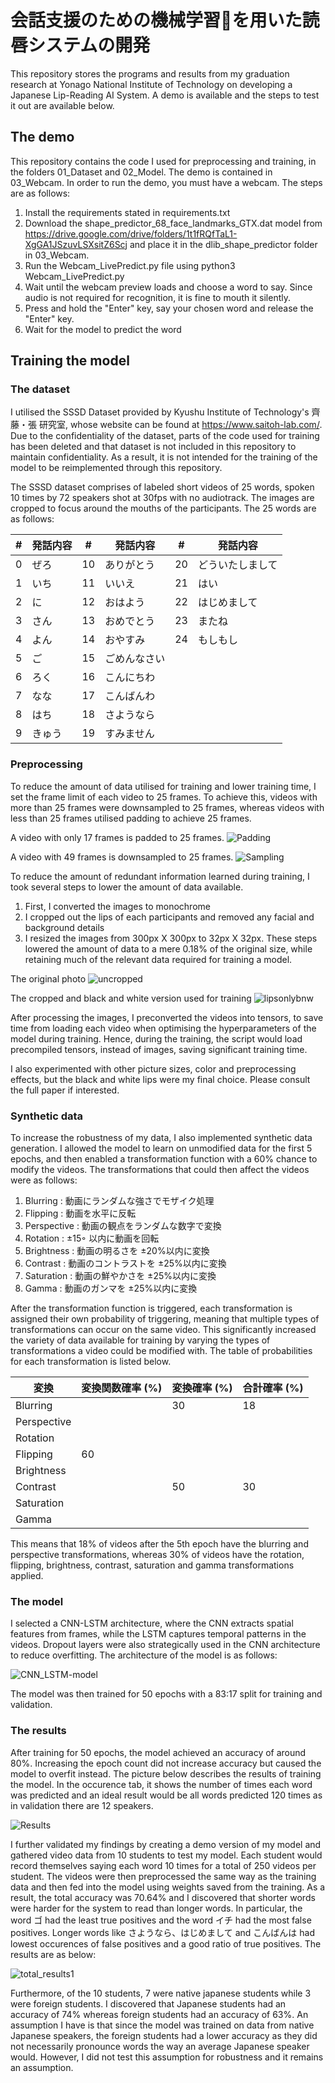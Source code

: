 # 会話支援のための機械学習を用いた読唇システムの開発
This repository stores the programs and results from my graduation research at Yonago National Institute of Technology on developing a Japanese Lip-Reading AI System.
A demo is available and the steps to test it out are available below. 

## The demo
This repository contains the code I used for preprocessing and training, in the folders 01_Dataset and 02_Model. The demo is contained in 03_Webcam. In order to run the demo, you must have a webcam. The steps are as follows:
1) Install the requirements stated in requirements.txt
2) Download the shape_predictor_68_face_landmarks_GTX.dat model from https://drive.google.com/drive/folders/1t1fRQfTaL1-XgGA1JSzuvLSXsitZ6Scj and place it in the dlib_shape_predictor folder in 03_Webcam.
3) Run the Webcam_LivePredict.py file using
python3 Webcam_LivePredict.py
4) Wait until the webcam preview loads and choose a word to say. Since audio is not required for recognition, it is fine to mouth it silently.
5) Press and hold the "Enter" key, say your chosen word and release the "Enter" key.
6) Wait for the model to predict the word

## Training the model
### The dataset
I utilised the SSSD Dataset provided by Kyushu Institute of Technology's 齊藤・張 研究室, whose website can be found at https://www.saitoh-lab.com/. Due to the confidentiality of the dataset, parts of the code used for training has been deleted and that dataset is not included in this repository to maintain confidentiality. As a result, it is not intended for the training of the model to be reimplemented through this repository.

The SSSD dataset comprises of labeled short videos of 25 words, spoken 10 times by 72 speakers shot at 30fps with no audiotrack. The images are cropped to focus around the mouths of the participants. The 25 words are as follows:

| #  | 発話内容   | #  | 発話内容       | #  | 発話内容       |
|----|----------|----|--------------|----|--------------|
| 0  | ぜろ      | 10 | ありがとう     | 20 | どういたしまして |
| 1  | いち      | 11 | いいえ         | 21 | はい          |
| 2  | に        | 12 | おはよう       | 22 | はじめまして   |
| 3  | さん      | 13 | おめでとう     | 23 | またね        |
| 4  | よん      | 14 | おやすみ       | 24 | もしもし      |
| 5  | ご        | 15 | ごめんなさい   |    |              |
| 6  | ろく      | 16 | こんにちわ     |    |              |
| 7  | なな      | 17 | こんばんわ     |    |              |
| 8  | はち      | 18 | さようなら     |    |              |
| 9  | きゅう    | 19 | すみません     |    |              |

### Preprocessing
To reduce the amount of data utilised for training and lower training time, I set the frame limit of each video to 25 frames. To achieve this, videos with more than 25 frames were downsampled to 25 frames, whereas videos with less than 25 frames utilised padding to achieve 25 frames. 

A video with only 17 frames is padded to 25 frames.
![Padding](https://github.com/user-attachments/assets/22b43625-2adb-4382-a446-e2530b8fa0d7)

A video with 49 frames is downsampled to 25 frames.
![Sampling](https://github.com/user-attachments/assets/6d458d67-f9aa-4f9e-8eb1-267efc92dc53)

To reduce the amount of redundant information learned during training, I took several steps to lower the amount of data available.
1) First, I converted the images to monochrome
2) I cropped out the lips of each participants and removed any facial and background details
3) I resized the images from 300px X 300px to 32px X 32px.
These steps lowered the amount of data to a mere 0.18% of the original size, while retaining much of the relevant data required for training a model.

The original photo
![uncropped](https://github.com/user-attachments/assets/9bbd5fed-8642-4b42-99f6-980d53f82158)

The cropped and black and white version used for training
![lipsonlybnw](https://github.com/user-attachments/assets/3aa91e21-fa81-405a-a7cf-8b69e3d79972)

After processing the images, I preconverted the videos into tensors, to save time from loading each video when optimising the hyperparameters of the model during training. Hence, during the training, the script would load precompiled tensors, instead of images, saving significant training time.

I also experimented with other picture sizes, color and preprocessing effects, but the black and white lips were my final choice. Please consult the full paper if interested.

### Synthetic data
To increase the robustness of my data, I also implemented synthetic data generation. I allowed the model to learn on unmodified data for the first 5 epochs, and then enabled a transformation function with a 60% chance to modify the videos. The transformations that could then affect the videos were as follows:

1. Blurring : 動画にランダムな強さでモザイク処理
2. Flipping : 動画を水平に反転
3. Perspective : 動画の観点をランダムな数字で変換
4. Rotation : ±15◦ 以内に動画を回転
5. Brightness : 動画の明るさを ±20%以内に変換
6. Contrast : 動画のコントラストを ±25%以内に変換
7. Saturation : 動画の鮮やかさを ±25%以内に変換
8. Gamma : 動画のガンマを ±25%以内に変換

After the transformation function is triggered, each transformation is assigned their own probability of triggering, meaning that multiple types of transformations can occur on the same video. This significantly increased the variety of data available for training by varying the types of transformations a video could be modified with. The table of probabilities for each transformation is listed below.

| 変換         | 変換関数確率 (%) | 変換確率 (%) | 合計確率 (%) |
|------------|--------------|----------|----------|
| Blurring   |              | 30       | 18       |
| Perspective |              |          |          |
| Rotation   |              |          |          |
| Flipping   | 60           |          |          |
| Brightness |              |          |          |
| Contrast   |              |   50       | 30       |
| Saturation |              |          |          |
| Gamma      |              |          |          |

This means that 18% of videos after the 5th epoch have the blurring and perspective transformations, whereas 30% of videos have the rotation, flipping, brightness, contrast, saturation and gamma transformations applied.

### The model
I selected a CNN-LSTM architecture, where the CNN extracts spatial features from frames, while the LSTM captures temporal patterns in the videos. Dropout layers were also strategically used in the CNN architecture to reduce overfitting. The architecture of the model is as follows:

![CNN_LSTM-model](https://github.com/user-attachments/assets/b05807a6-3214-4cb1-b8f4-aa44d74218ce)

The model was then trained for 50 epochs with a 83:17 split for training and validation.

### The results
After training for 50 epochs, the model achieved an accuracy of around 80%. Increasing the epoch count did not increase accuracy but caused the model to overfit instead. The picture below describes the results of training the model. In the occurence tab, it shows the number of times each word was predicted and an ideal result would be all words predicted 120 times as in validation there are 12 speakers.

![Results](https://github.com/user-attachments/assets/5a49fcae-44f6-4696-a6ec-1679ddf3df4c)

I further validated my findings by creating a demo version of my model and gathered video data from 10 students to test my model. Each student would record themselves saying each word 10 times for a total of 250 videos per student. The videos were then preprocessed the same way as the training data and then fed into the model using weights saved from the training. As a result, the total accuracy was 70.64% and I discovered that shorter words were harder for the system to read than longer words. In particular, the word ゴ had the least true positives and the word イチ had the most false positives. Longer words like さようなら、はじめまして and こんばんは had lowest occurences of false positives and a good ratio of true positives. The results are as below:

![total_results1](https://github.com/user-attachments/assets/40e2145c-10ba-43d3-b658-ad90da92bc13)

Furthermore, of the 10 students, 7 were native japanese students while 3 were foreign students. I discovered that Japanese students had an accuracy of 74% whereas foreign students had an accuracy of 63%. An assumption I have is that since the model was trained on data from native Japanese speakers, the foreign students had a lower accuracy as they did not necessarily pronounce words the way an average Japanese speaker would. However, I did not test this assumption for robustness and it remains an assumption.
